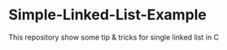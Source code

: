 # Simple-Linked-List-Example
This repository show some tip &amp; tricks for single linked list in C
